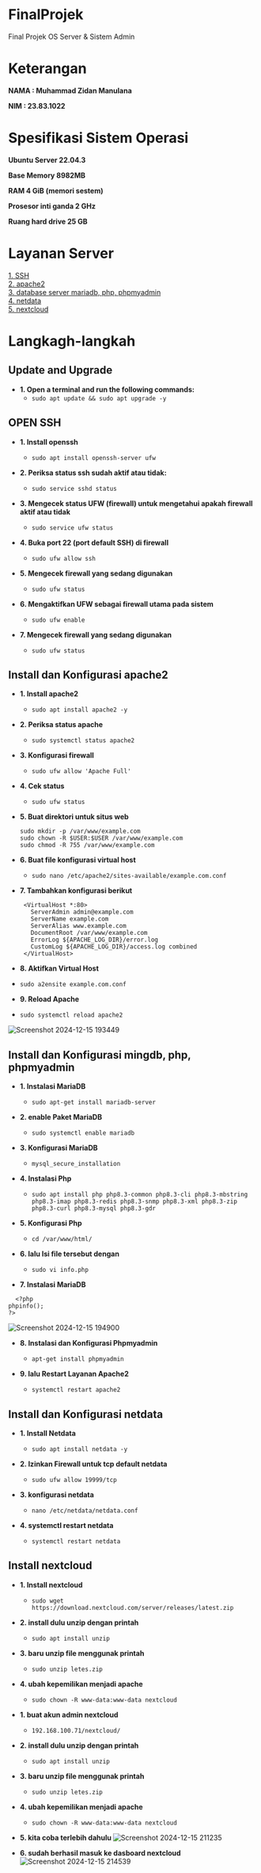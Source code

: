# FinalProjek
Final Projek OS Server &amp; Sistem Admin 

# Keterangan
<b>NAMA    : Muhammad Zidan Manulana</b>

<b>NIM     : 23.83.1022</b>

# Spesifikasi Sistem Operasi
<b>Ubuntu Server 22.04.3</b>

<b>Base Memory 8982MB</b>

<b>RAM 4 GiB (memori sestem)</b>

<b>Prosesor inti ganda 2 GHz</b>

<b>Ruang hard drive 25 GB</b>

<!---------------------------------------------------------------------- SECTION BREAK ---------------------------------------------------------------------->

# Layanan Server
<a href="#ssh">1. SSH</a> <br>
<a href="#apache">2. apache2</a> <br>
<a href="#data">3. database server mariadb, php, phpmyadmin</a> <br>
<a href="#monitoring">4. netdata</a> <br>
<a href="#nextcloud">5. nextcloud</a> <br>


<!---------------------------------------------------------------------- SECTION BREAK ---------------------------------------------------------------------->

# Langkagh-langkah

<h2> Update and Upgrade</h2>

- <b>1. Open a terminal and run the following commands:</b>
  - `sudo apt update && sudo apt upgrade -y`

<h2 id="ssh"> OPEN SSH</h2>

- <b>1. Install openssh</b>
  - `sudo apt install openssh-server ufw`
 
- <b>2. Periksa status ssh sudah aktif atau tidak:</b>
  - `sudo service sshd status`
 
- <b>3. Mengecek status UFW (firewall) untuk mengetahui apakah firewall aktif atau tidak</b>
  - `sudo service ufw status`
 
- <b>4. Buka port 22 (port default SSH) di firewall</b>
  - `sudo ufw allow ssh`
 
- <b>5. Mengecek firewall yang sedang digunakan</b>
  - `sudo ufw status`
 
- <b>6. Mengaktifkan UFW sebagai firewall utama pada sistem</b>
  - `sudo ufw enable`
 
- <b>7. Mengecek firewall yang sedang digunakan</b>
  - `sudo ufw status`
 
<!---------------------------------------------------------------------- SECTION BREAK ---------------------------------------------------------------------->

<h2 id="apache"> Install dan Konfigurasi apache2</h2>

- <b>1. Install apache2</b>
  - `sudo apt install apache2 -y`
 
- <b>2. Periksa status apache</b>
  - `sudo systemctl status apache2`
 
- <b>3. Konfigurasi firewall</b>
  - `sudo ufw allow 'Apache Full'`
 
- <b>4. Cek status</b>
  - `sudo ufw status`
 
- <b>5. Buat direktori untuk situs web</b>
   ```
   sudo mkdir -p /var/www/example.com
   sudo chown -R $USER:$USER /var/www/example.com
   sudo chmod -R 755 /var/www/example.com
   ```
 
- <b>6. Buat file konfigurasi virtual host</b>
  - `sudo nano /etc/apache2/sites-available/example.com.conf`
 
- <b>7. Tambahkan konfigurasi berikut</b>
   ```
    <VirtualHost *:80>
      ServerAdmin admin@example.com
      ServerName example.com
      ServerAlias www.example.com
      DocumentRoot /var/www/example.com
      ErrorLog ${APACHE_LOG_DIR}/error.log
      CustomLog ${APACHE_LOG_DIR}/access.log combined
    </VirtualHost>
   ```

-  <b>8. Aktifkan Virtual Host</b>
  - `sudo a2ensite example.com.conf`
  
-  <b>9. Reload Apache</b>
  - `sudo systemctl reload apache2`

![Screenshot 2024-12-15 193449](https://github.com/user-attachments/assets/3a03ba14-1152-41f4-a852-6595ce0a34e9)

<!---------------------------------------------------------------------- SECTION BREAK ---------------------------------------------------------------------->

<h2 id="data"> Install dan Konfigurasi mingdb, php, phpmyadmin</h2>

- <b>1. Instalasi MariaDB</b>
  - `sudo apt-get install mariadb-server`
 
- <b>2. enable Paket MariaDB</b>
  - `sudo systemctl enable mariadb`
 
- <b>3. Konfigurasi MariaDB</b>
  - `mysql_secure_installation`

- <b>4. Instalasi Php</b>
  - `sudo apt install php php8.3-common php8.3-cli php8.3-mbstring php8.3-imap php8.3-redis php8.3-snmp php8.3-xml php8.3-zip php8.3-curl php8.3-mysql php8.3-gdr`
 
- <b>5. Konfigurasi Php</b>
  - `cd /var/www/html/`
 
- <b>6. lalu Isi file tersebut dengan</b>
  - `sudo vi info.php`
 
- <b>7. Instalasi MariaDB</b>
```
  <?php
phpinfo();
?>
```

![Screenshot 2024-12-15 194900](https://github.com/user-attachments/assets/c7a1c092-8bac-4c38-9c73-6c585eefd81b)
 
- <b>8. Instalasi dan Konfigurasi Phpmyadmin</b>
  - `apt-get install phpmyadmin`
 
- <b>9. lalu Restart Layanan Apache2</b>
  - `systemctl restart apache2`

<!---------------------------------------------------------------------- SECTION BREAK ---------------------------------------------------------------------->

<h2 id="monitoring"> Install dan Konfigurasi netdata</h2>

- <b>1. Install Netdata</b>
  - `sudo apt install netdata -y`
 
- <b>2. Izinkan Firewall untuk tcp default netdata</b>
  - `sudo ufw allow 19999/tcp`
 
- <b>3. konfigurasi netdata</b>
  - `nano /etc/netdata/netdata.conf`
 
- <b>4. systemctl restart netdata</b>
  - `systemctl restart netdata`
  
<!---------------------------------------------------------------------- SECTION BREAK ---------------------------------------------------------------------->

<h2 id="nextcloud"> Install nextcloud</h2>

- <b>1. Install nextcloud</b>
  - `sudo wget https://download.nextcloud.com/server/releases/latest.zip`
 
- <b>2. install dulu unzip dengan printah</b>
  - `sudo apt install unzip `
 
- <b>3. baru unzip file menggunak printah</b>
  - `sudo unzip letes.zip`
 
- <b>4. ubah kepemilikan menjadi apache</b>
  - `sudo chown -R www-data:www-data nextcloud`
  
- <b>1. buat akun admin nextcloud</b>
  - `192.168.100.71/nextcloud/`
 
- <b>2. install dulu unzip dengan printah</b>
  - `sudo apt install unzip `
 
- <b>3. baru unzip file menggunak printah</b>
  - `sudo unzip letes.zip`
 
- <b>4. ubah kepemilikan menjadi apache</b>
  - `sudo chown -R www-data:www-data nextcloud`
    

- <b>5. kita coba terlebih dahulu                </b>
  ![Screenshot 2024-12-15 211235](https://github.com/user-attachments/assets/ac41712f-f7a2-44aa-8d28-4cd519578196)
 
- <b>6. sudah berhasil masuk ke dasboard nextcloud</b>
  ![Screenshot 2024-12-15 214539](https://github.com/user-attachments/assets/455efa93-ae26-44a2-8cab-beee7119f78d)
